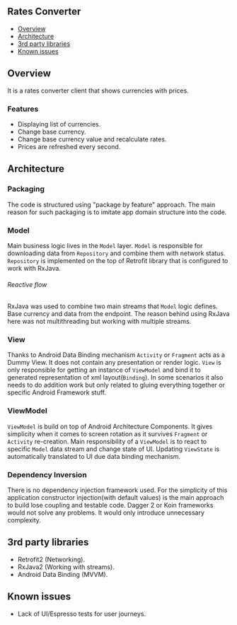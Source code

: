 ## Rates Converter

- [Overview](#overview)
- [Architecture](#architecture)
- [3rd party libraries](#3rd-party-libraries)
- [Known issues](#known-issues)

## Overview

It is a rates converter client that shows currencies with prices.

### Features
+ Displaying list of currencies.
+ Change base currency.
+ Change base currency value and recalculate rates.
+ Prices are refreshed every second. 

## Architecture

### Packaging
The code is structured using "package by feature" approach. The main reason for such packaging
is to imitate app domain structure into the code. 

### Model
Main business logic lives in the `Model` layer. `Model` is responsible for downloading data from `Repository` and combine them with network status.
`Repository` is implemented on the top of Retrofit library that is configured to work with RxJava.

###### Reactive flow
RxJava was used to combine two main streams that `Model` logic defines. Base currency and data from the endpoint. The reason behind
using RxJava here was not multithreading but working with multiple streams.

### View
Thanks to Android Data Binding mechanism `Activity` or `Fragment` acts as a Dummy View. It does not contain any presentation or render logic. `View` is only responsible for getting an instance of `ViewModel` and bind it to generated representation of xml layout(`Binding`). In some scenarios it also needs to do addition work but only related to gluing everything together or specific Android Framework stuff. 

### ViewModel
`ViewModel` is build on top of Android Architecture Components. It gives simplicity when it comes to screen rotation as it survives `Fragment` or `Activity` re-creation. Main responsibility of a `ViewModel` is to react to specific
`Model` data stream and change state of UI. Updating `ViewState` is automatically translated to UI due data binding mechanism.

### Dependency Inversion
There is no dependency injection framework used. For the simplicity of this application constructor injection(with default values) is the main approach to
build lose coupling and testable code. Dagger 2 or Koin frameworks would not solve any problems.
It would only introduce unnecessary complexity.

## 3rd party libraries

- Retrofit2 (Networking).
- RxJava2 (Working with streams).
- Android Data Binding (MVVM).

## Known issues

- Lack of UI/Espresso tests for user journeys.

